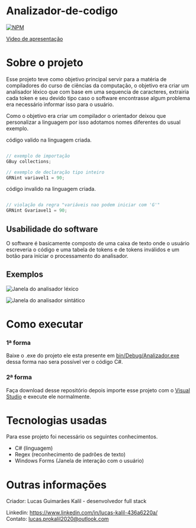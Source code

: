 # Analizador-de-codigo

[![NPM](https://img.shields.io/npm/l/react)](https://github.com/LucasKalil-Programador/Analizador-de-codigo/blob/5d065ea49c6e218d406ab51f9bb0e8fac1a103b0/Licence)

[Video de apresentação](https://www.youtube.com/watch?v=_ITKZamo9j0)

# Sobre o projeto

Esse projeto teve como objetivo principal servir para a matéria de compiladores do curso de ciências da computação, o objetivo era criar um analisador léxico que com base em uma sequencia de caracteres, extrairia cada token e seu devido tipo caso o software encontrasse algum problema era necessário informar isso para o usuário.

Como o objetivo era criar um compilador o orientador deixou que personalizar a linguagem por isso adotamos nomes diferentes do usual exemplo.

código valido na linguagem criada.

```java

// exemplo de importação
GBuy collections;

// exemplo de declaração tipo inteiro
GRNint variavel1 = 90;
```

código invalido na linguagem criada.

```java

// violação da regra "variáveis nao podem iniciar com 'G'"
GRNint Gvariavel1 = 90;
```

## Usabilidade do software

O software é basicamente composto de uma caixa de texto onde o usuário escreveria o código e uma tabela de tokens e de tokens inválidos e um botão para iniciar o processamento do analisador.

## Exemplos

![Janela do analisador léxico](https://user-images.githubusercontent.com/82661706/219378430-0946b9bc-3e8c-482c-ab3d-79f057959c5d.png)

![Janela do analisador sintático](https://user-images.githubusercontent.com/82661706/219378444-3c905ca6-1152-46c2-b18c-832746adc148.png)

# Como executar

### 1ª forma

Baixe o .exe do projeto ele esta presente em [bin/Debug/Analizador.exe](https://github.com/LucasKalil-Programador/Analizador-de-codigo/blob/5d065ea49c6e218d406ab51f9bb0e8fac1a103b0/bin/Debug/Analizador.exe) dessa forma nao sera possível ver o código C#.

### 2ª forma

Faça download desse repositório depois importe esse projeto com o [Visual Studio](https://visualstudio.microsoft.com) e execute ele normalmente.

# Tecnologias usadas

Para esse projeto foi necessário os seguintes conhecimentos.

- C# (linguagem)
- Regex (reconhecimento de padrões de texto)
- Windows Forms (Janela de interação com o usuário)

# Outras informações

Criador: Lucas Guimarães Kalil - desenvolvedor full stack

Linkedin: https://www.linkedin.com/in/lucas-kalil-436a6220a/<br>
Contato: lucas.prokalil2020@outlook.com
